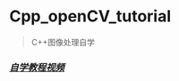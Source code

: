 # Cpp_openCV_tutorial 
> C++图像处理自学
### [_自学教程视频_](https://www.bilibili.com/video/BV1i54y1m7tw/?share_source=copy_web&vd_source=17bd8b1bb0b1b1bf9cfe6344678a3319)
